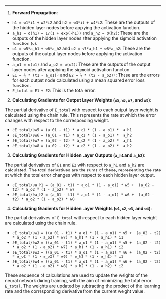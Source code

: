 ---

1. **Forward Propagation**:

- `h1 = w1*i1 + w2*i2` and `h2 = w3*i1 + w4*i2`: These are the outputs of the hidden layer nodes before applying the activation function.
- `a_h1 = σ(h1) = 1/(1 + exp(-h1))` and `a_h2 = σ(h2)`: These are the outputs of the hidden layer nodes after applying the sigmoid activation function (`σ`).
- `o1 = w5*a_h1 + w6*a_h2` and `o2 = w7*a_h1 + w8*a_h2`: These are the outputs of the output layer nodes before applying the activation function.
- `a_o1 = σ(o1)` and `a_o2 = σ(o2)`: These are the outputs of the output layer nodes after applying the sigmoid activation function.
- `E1 = ½ * (t1 - a_o1)²` and `E2 = ½ * (t2 - a_o2)²`: These are the errors for each output node calculated using a mean squared error loss function.
- `E_total = E1 + E2`: This is the total error.

2. **Calculating Gradients for Output Layer Weights (`w5`, `w6`, `w7`, and `w8`)**:

The partial derivative of `E_total` with respect to each output layer weight is calculated using the chain rule. This represents the rate at which the error changes with respect to the corresponding weight.

- `∂E_total/∂w5 = (a_01 - t1) * a_o1 * (1 - a_o1) *  a_h1`
- `∂E_total/∂w6 = (a_01 - t1) * a_o1 * (1 - a_o1) *  a_h2`
- `∂E_total/∂w7 = (a_02 - t2) * a_o2 * (1 - a_o2) *  a_h1`
- `∂E_total/∂w8 = (a_02 - t2) * a_o2 * (1 - a_o2) *  a_h2`

3. **Calculating Gradients for Hidden Layer Outputs (`a_h1` and `a_h2`)**:

The partial derivatives of `E1` and `E2` with respect to `a_h1` and `a_h2` are calculated. The total derivatives are the sums of these, representing the rate at which the total error changes with respect to each hidden layer output.

- `∂E_total/∂a_h1 = (a_01 - t1) * a_o1 * (1 - a_o1) * w5 +  (a_02 - t2) * a_o2 * (1 - a_o2) * w7`
- `∂E_total/∂a_h2 = (a_01 - t1) * a_o1 * (1 - a_o1) * w6 +  (a_02 - t2) * a_o2 * (1 - a_o2) * w8`

4. **Calculating Gradients for Hidden Layer Weights (`w1`, `w2`, `w3`, and `w4`)**:

The partial derivatives of `E_total` with respect to each hidden layer weight are calculated using the chain rule.

- `∂E_total/∂w1 = ((a_01 - t1) * a_o1 * (1 - a_o1) * w5 +  (a_02 - t2) * a_o2 * (1 - a_o2) * w7) * a_h1 * (1 - a_h1) * i1`
- `∂E_total/∂w2 = ((a_01 - t1) * a_o1 * (1 - a_o1) * w5 +  (a_02 - t2) * a_o2 * (1 - a_o2) * w7) * a_h1 * (1 - a_h1) * i2`
- `∂E_total/∂w3 = ((a_01 - t1) * a_o1 * (1 - a_o1) * w6 +  (a_02 - t2) * a_o2 * (1 - a_o2) * w8) * a_h2 * (1 - a_h2) * i1`
- `∂E_total/∂w4 = ((a_01 - t1) * a_o1 * (1 - a_o1) * w6 +  (a_02 - t2) * a_o2 * (1 - a_o2) * w8) * a_h2 * (1 - a_h2) * i2`

These sequence of calculations are used to update the weights of the neural network during training, with the aim of minimizing the total error `E_total`. The weights are updated by subtracting the product of the learning rate and the corresponding derivative from the current weight value.
